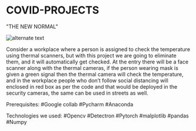# COVID-PROJECTS

"THE NEW NORMAL"

![alternate text](https://blogsmedia.lse.ac.uk/blogs.dir/35/files/2020/05/social-distancing-5132570_1280.png)


Consider a workplace where a person is assigned to check the temperature using thermal scanners, but with this project we are going to eliminate them, and it will automatically get checked. At the entry there will be a face scanner along with the thermal cameras, if the person wearing mask is given a green signal then the thermal camera will check the temperature, and in the workplace people who don’t follow social distancing will enclosed in red box as per the code and that would be deployed in the security cameras, the same can be used in streets as well.

Prerequisites:
#Google collab
#Pycharm 
#Anaconda

Technologies we used:
#Opencv
#Detectron
#Pytorch
#malplotlib
#pandas
#Numpy



